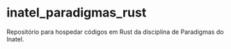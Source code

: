 # inatel_paradigmas_rust
Repositório para hospedar códigos em Rust da disciplina de Paradigmas do Inatel.
